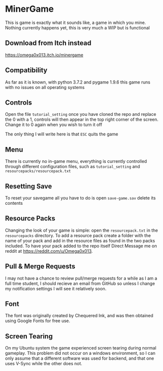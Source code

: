 # MinerGame
This is game is exactly what it sounds like, a game in which you mine. Nothing currently happens yet, this is very much a WIP but is functional

## Download from Itch instead
https://omega0x013.itch.io/minergame

## Compatibility
As far as it is known, with python 3.7.2 and pygame 1.9.6 this game runs with no issues on all operating systems

## Controls
Open the file `tutorial_setting` once you have cloned the repo and replace the 0 with a 1, controls will then appear in the top right corner of the screen. Change it to 0 again when you wish to turn it off

The only thing I will write here is that `ESC` quits the game

## Menu
There is currently no in-game menu, everything is currently controlled through different configuration files, such as `tutorial_setting` and `resourcepacks/resourcepack.txt`

## Resetting Save
To reset your savegame all you have to do is open `save-game.sav` delete its contents

## Resource Packs
Changing the look of your game is simple: open the `resourcepack.txt` in the `resourcepacks` directory. To add a resource pack create a folder with the name of your pack and add in the resource files as found in the two packs included. To have your pack added to the repo itself Direct Message me on reddit at https://reddit.com/u/Omega0x013.

## Pull & Merge Requests
I may not have a chance to review pull/merge requests for a while as I am a full time student, I should recieve an email from GitHub so unless I change my notification settings I will see it relatively soon.

## Font
The font was originally created by Chequered Ink, and was then obtained using Google Fonts for free use.

## Screen Tearing
On my Ubuntu system the game experienced screen tearing during normal gameplay. This problem did not occur on a windows environment, so I can only assume that a different software was used for backend, and that one uses V-Sync while the other does not.
